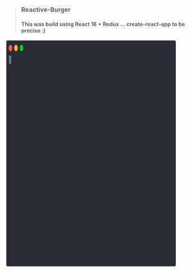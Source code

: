 > ### Reactive-Burger
> #### This was build using React 16 + Redux ... create-react-app to be precise :)
<img src="https://github.com/BiggaHD/Reactive-Burger/blob/master/create-react-app.svg" height="600" width="450">

